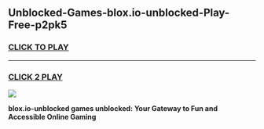 
## Unblocked-Games-blox.io-unblocked-Play-Free-p2pk5
<h3>
<a href="https://premium76.site?title=blox.io-unblocked&ref=12A">CLICK TO PLAY</a></h3>
<hr>

<h3>
<a href="https://premium76.site?title=blox.io-unblocked&ref=12A">CLICK 2 PLAY</a>
  
</h3>

<a href="https://premium76.site?title=blox.io-unblocked&ref=12A"><img src="https://clearcache.store/games.png"></a>


**blox.io-unblocked games unblocked: Your Gateway to Fun and Accessible Online Gaming**
